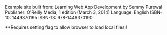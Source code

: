 Example site built from:
Learning Web App Development by Semmy Purewal
Publisher: O'Reilly Media; 1 edition (March 3, 2014)
Language: English
ISBN-10: 1449370195
ISBN-13: 978-1449370190

**Requires setting flag to allow browser to load local files!!
